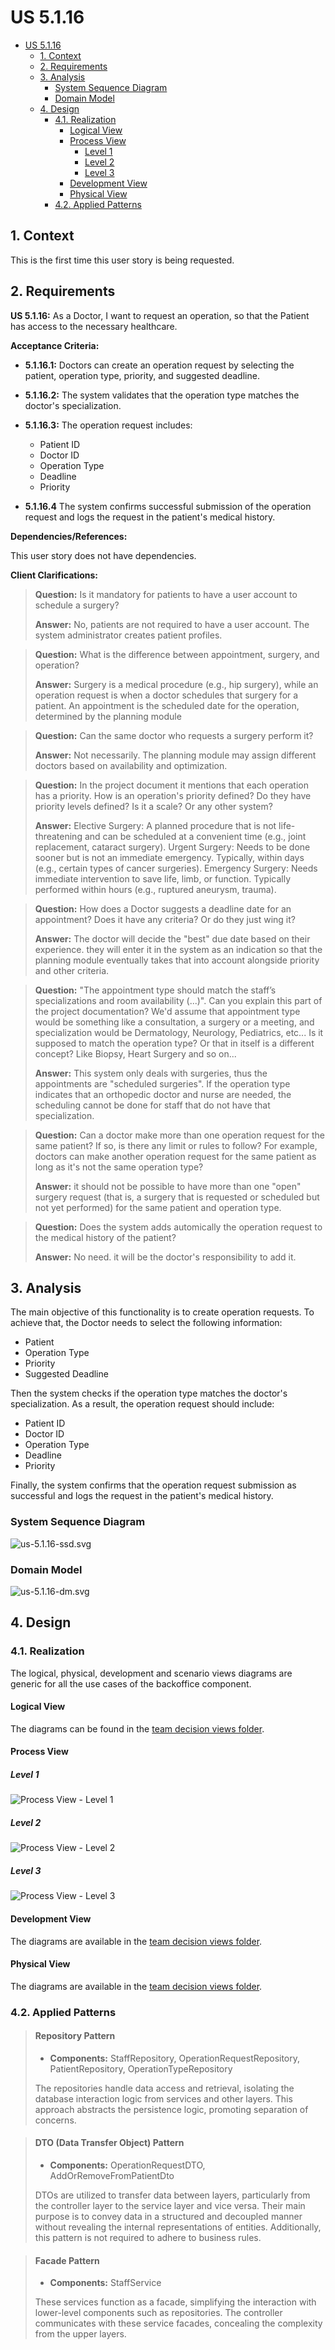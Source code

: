 # US 5.1.16

<!-- TOC -->
* [US 5.1.16](#us-5116)
  * [1. Context](#1-context)
  * [2. Requirements](#2-requirements)
  * [3. Analysis](#3-analysis)
    * [System Sequence Diagram](#system-sequence-diagram)
    * [Domain Model](#domain-model)
  * [4. Design](#4-design)
    * [4.1. Realization](#41-realization)
      * [Logical View](#logical-view)
      * [Process View](#process-view)
        * [Level 1](#level-1)
        * [Level 2](#level-2)
        * [Level 3](#level-3)
      * [Development View](#development-view)
      * [Physical View](#physical-view)
    * [4.2. Applied Patterns](#42-applied-patterns)
<!-- TOC -->


## 1. Context

This is the first time this user story is being requested.

## 2. Requirements

**US 5.1.16:** As a Doctor, I want to request an operation, so that the Patient has access to the necessary healthcare.

**Acceptance Criteria:**

- **5.1.16.1:** Doctors can create an operation request by selecting the patient, operation type, priority, and
suggested deadline.

- **5.1.16.2:** The system validates that the operation type matches the doctor's specialization.

- **5.1.16.3:** The operation request includes:

  - Patient ID
  - Doctor ID
  - Operation Type
  - Deadline
  - Priority

- **5.1.16.4** The system confirms successful submission of the operation request and logs the request in the patient's
medical history.

**Dependencies/References:**

This user story does not have dependencies.

**Client Clarifications:**

> **Question:** Is it mandatory for patients to have a user account to schedule a surgery?
>
> **Answer:** No, patients are not required to have a user account. The system administrator creates patient profiles.

> **Question:** What is the difference between appointment, surgery, and operation?
>
> **Answer:** Surgery is a medical procedure (e.g., hip surgery), while an operation request is when a doctor
> schedules that surgery for a patient. An appointment is the scheduled date for the operation, determined by the
> planning module

> **Question:** Can the same doctor who requests a surgery perform it?
>
> **Answer:**  Not necessarily. The planning module may assign different doctors based on availability and optimization.

> **Question:** In the project document it mentions that each operation has a priority. How is an operation's priority
> defined? Do they have priority levels defined? Is it a scale? Or any other system?
>
> **Answer:** Elective Surgery: A planned procedure that is not life-threatening and can be scheduled at a convenient
> time (e.g., joint replacement, cataract surgery).
> Urgent Surgery: Needs to be done sooner but is not an immediate emergency. Typically, within days
> (e.g., certain types of cancer surgeries).
> Emergency Surgery: Needs immediate intervention to save life, limb, or function. Typically performed within hours
> (e.g., ruptured aneurysm, trauma).

> **Question:** How does a Doctor suggests a deadline date for an appointment? Does it have any criteria? Or do they
> just wing it?
>
> **Answer:** The doctor will decide the "best" due date based on their experience. they will enter it in the system as
> an indication so that the planning module eventually takes that into account alongside priority and other criteria.

> **Question:** "The appointment type should match the staff’s specializations and room availability (...)". Can you
> explain this part of the project documentation?
> We'd assume that appointment type would be something like a consultation, a surgery or a meeting, and specialization
> would be Dermatology, Neurology, Pediatrics, etc...
> Is it supposed to match the operation type? Or that in itself is a different concept? Like Biopsy, Heart Surgery and
> so on...
>
> **Answer:** This system only deals with surgeries, thus the appointments are "scheduled surgeries". If the operation
> type indicates that an orthopedic doctor and nurse are needed, the scheduling cannot be done for staff that do not
> have that specialization.

> **Question:** Can a doctor make more than one operation request for the same patient? 
>If so, is there any limit or rules to follow? For example, doctors can make another
>operation request for the same patient as long as it's not the same operation type?
>
> **Answer:**  it should not be possible to have more than one "open" surgery request (that is, a surgery that is 
> requested or scheduled but not yet performed) for the same patient and operation type.

> **Question:** Does the system adds automically the operation request to the medical history of the patient?
>
> **Answer:** No need. it will be the doctor's responsibility to add it.


## 3. Analysis

The main objective of this functionality is to create operation requests. To achieve that, the Doctor needs to select the
following information:
- Patient
- Operation Type
- Priority
- Suggested Deadline

Then the system checks if the operation type matches the doctor's specialization. As a result, the operation request
should include:
- Patient ID
- Doctor ID
- Operation Type
- Deadline
- Priority

Finally, the system confirms that the operation request submission as successful and logs the request in the patient's
medical history.

### System Sequence Diagram

![us-5.1.16-ssd.svg](diagrams/ssd/us-5.1.16-ssd.svg)

### Domain Model

![us-5.1.16-dm.svg](diagrams/dm/us-5.1.16-dm.svg)

## 4. Design

### 4.1. Realization

The logical, physical, development and scenario views diagrams are generic for all the use cases of the backoffice component.

#### Logical View

The diagrams can be found in the [team decision views folder](../../team-decisions/views/general-views.md#1-logical-view).

#### Process View

##### Level 1

![Process View - Level 1](diagrams/n1/process-view-nivel1.svg)

##### Level 2

![Process View - Level 2](diagrams/n2/process-view-nivel2.svg)

##### Level 3

![Process View - Level 3](diagrams/n3/process-view-nivel3.svg)

#### Development View

The diagrams are available in the [team decision views folder](../../team-decisions/views/general-views.md#3-development-view).

#### Physical View

The diagrams are available in the [team decision views folder](../../team-decisions/views/general-views.md#4-physical-view).


### 4.2. Applied Patterns

> #### **Repository Pattern**
>
>* **Components:** StaffRepository, OperationRequestRepository, PatientRepository, OperationTypeRepository
>
> The repositories handle data access and retrieval, isolating the database interaction logic from services and other
> layers. This approach abstracts the persistence logic, promoting separation of concerns.


> #### **DTO (Data Transfer Object) Pattern**
>
>* **Components:** OperationRequestDTO, AddOrRemoveFromPatientDto
>
> DTOs are utilized to transfer data between layers, particularly from the controller layer to the service layer and
> vice versa. Their main purpose is to convey data in a structured and decoupled manner without revealing the internal
> representations of entities. Additionally, this pattern is not required to adhere to business rules.


> #### **Facade Pattern**
>
>* **Components:** StaffService
>
> These services function as a facade, simplifying the interaction with lower-level components such as repositories.
> The controller communicates with these service facades, concealing the complexity from the upper layers.
